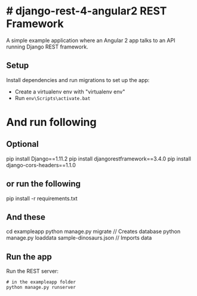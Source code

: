 # # django-rest-4-angular2 REST Framework

A simple example application where an Angular 2 app talks to an API running
Django REST framework.

## Setup

Install dependencies and run migrations to set up the app:

- Create a virtualenv env with "virtualenv env"
- Run `env\Scripts\activate.bat`
# And run following
## Optional
pip install Django==1.11.2
pip install djangorestframework==3.4.0
pip install django-cors-headers==1.1.0
## or run the following
pip install -r requirements.txt

## And these
cd exampleapp
python manage.py migrate // Creates database
python manage.py loaddata sample-dinosaurs.json // Imports data

## Run the app

Run the REST server:

```
# in the exampleapp folder
python manage.py runserver
```
